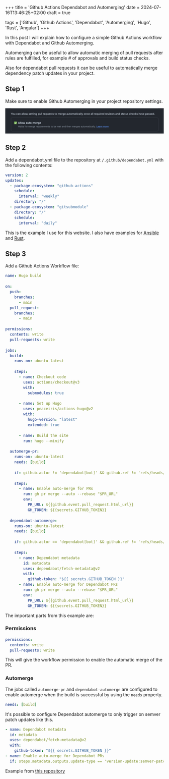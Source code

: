 +++
title = 'Github Actions Dependabot and Automerging'
date = 2024-07-16T13:46:25+02:00
draft = true

tags = ['Github', 'Github Actions', 'Dependabot', 'Automerging', 'Hugo', 'Rust', 'Angular']
+++

In this post I will explain how to configure a simple Github Actions workflow with Dependabot and Github Automerging.

Automerging can be useful to allow automatic merging of pull requests after rules are fulfilled, for example # of approvals and build status checks.

Also for dependabot pull requests it can be useful to automatically merge dependency patch updates in your project.

## Step 1

Make sure to enable Github Automerging in your project repository settings.

![Github Automerge example image](github-automerge.png)

## Step 2

Add a dependabot.yml file to the repository at `/.github/dependabot.yml` with the following contents:

```yaml
version: 2
updates:
  - package-ecosystem: "github-actions"
    schedule:
      interval: "weekly"
    directory: "/"
  - package-ecosystem: "gitsubmodule"
    directory: "/"
    schedule:
      interval: "daily"
```

This is the example I use for this website. I also have examples for [Ansible](https://github.com/roadmanict/angular-notes/blob/main/.github/dependabot.yml) and [Rust](https://github.com/roadmanict/rs-ynab-importer/blob/main/.github/dependabot.yml).

## Step 3

Add a Github Actions Workflow file:

```yaml
name: Hugo build

on:
  push:
    branches:
      - main
  pull_request:
    branches:
      - main

permissions:
  contents: write
  pull-requests: write

jobs:
  build:
    runs-on: ubuntu-latest

    steps:
      - name: Checkout code
        uses: actions/checkout@v3
        with:
          submodules: true

      - name: Set up Hugo
        uses: peaceiris/actions-hugo@v2
        with:
          hugo-version: "latest"
          extended: true

      - name: Build the site
        run: hugo --minify

  automerge-pr:
    runs-on: ubuntu-latest
    needs: [build]

    if: github.actor != 'dependabot[bot]' && github.ref != 'refs/heads/main'

    steps:
      - name: Enable auto-merge for PRs
        run: gh pr merge --auto --rebase "$PR_URL"
        env:
          PR_URL: ${{github.event.pull_request.html_url}}
          GH_TOKEN: ${{secrets.GITHUB_TOKEN}}

  dependabot-automerge:
    runs-on: ubuntu-latest
    needs: [build]

    if: github.actor == 'dependabot[bot]' && github.ref != 'refs/heads/main'

    steps:
      - name: Dependabot metadata
        id: metadata
        uses: dependabot/fetch-metadata@v2
        with:
          github-token: "${{ secrets.GITHUB_TOKEN }}"
      - name: Enable auto-merge for Dependabot PRs
        run: gh pr merge --auto --rebase "$PR_URL"
        env:
          PR_URL: ${{github.event.pull_request.html_url}}
          GH_TOKEN: ${{secrets.GITHUB_TOKEN}}
```

The important parts from this example are:

### Permissions

```yaml
permissions:
  contents: write
  pull-requests: write
```

This will give the workflow permission to enable the automatic merge of the PR.

### Automerge

The jobs called `automerge-pr` and `dependabot-automerge` are configured to enable automerge when the build is successful by using the `needs` property.

```yaml
needs: [build]
```

It's possible to configure Dependabot automerge to only trigger on semver patch updates like this.

```yaml
- name: Dependabot metadata
  id: metadata
  uses: dependabot/fetch-metadata@v2
  with:
    github-token: "${{ secrets.GITHUB_TOKEN }}"
- name: Enable auto-merge for Dependabot PRs
  if: steps.metadata.outputs.update-type == 'version-update:semver-patch'
```

Example from [this repository](https://github.com/roadmanict/rs-ynab-importer/blob/main/.github/workflows/rust.yml)
